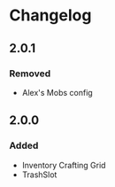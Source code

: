 # Changelog

## 2.0.1
### Removed
- Alex's Mobs config

## 2.0.0
### Added
- Inventory Crafting Grid
- TrashSlot